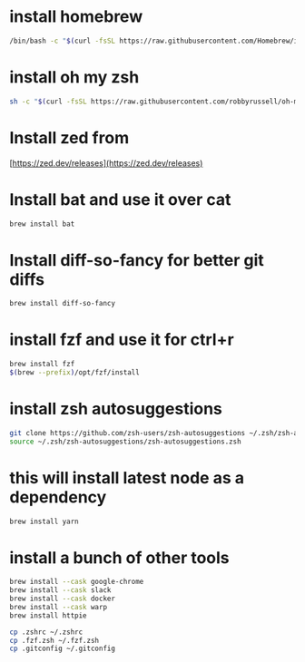 # install homebrew

```sh
/bin/bash -c "$(curl -fsSL https://raw.githubusercontent.com/Homebrew/install/HEAD/install.sh)"
```

# install oh my zsh

```sh
sh -c "$(curl -fsSL https://raw.githubusercontent.com/robbyrussell/oh-my-zsh/master/tools/install.sh)"
```

# Install zed from

[https://zed.dev/releases](https://zed.dev/releases)

# Install bat and use it over cat

```sh
brew install bat
```

# Install diff-so-fancy for better git diffs

```sh
brew install diff-so-fancy
```

# install fzf and use it for ctrl+r

```sh
brew install fzf
$(brew --prefix)/opt/fzf/install
```

# install zsh autosuggestions

```sh
git clone https://github.com/zsh-users/zsh-autosuggestions ~/.zsh/zsh-autosuggestions
source ~/.zsh/zsh-autosuggestions/zsh-autosuggestions.zsh
```

# this will install latest node as a dependency

```sh
brew install yarn
```

# install a bunch of other tools

```sh
brew install --cask google-chrome
brew install --cask slack
brew install --cask docker
brew install --cask warp
brew install httpie
```

```sh
cp .zshrc ~/.zshrc
cp .fzf.zsh ~/.fzf.zsh
cp .gitconfig ~/.gitconfig
```
